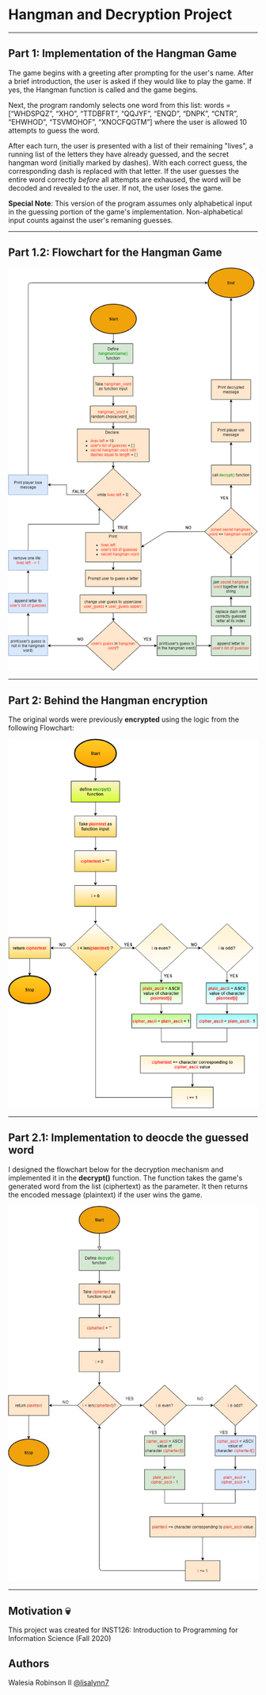 # Hangman and Decryption Project
- - - - - - - - - - - -
## Part 1: Implementation of the Hangman Game

The game begins with a greeting after prompting for the user's name. After a brief introduction, the user is asked if they would like to play the game.
If yes, the Hangman function is called and the game begins.

Next, the program randomly selects one word from this list: words = [“WHDSPQZ”, “XHO”, “TTDBFRT”, “QQJYF”, “ENQD”, “DNPK”, “CNTR”, “EHWHOD”, “TSVMOHOF”, “XNOCFQGTM”]
where the user is allowed 10 attempts to guess the word. 

After each turn, the user is presented with a list of their remaining "lives", a running list of the letters they have already guessed, and the secret hangman word (initially marked by dashes). With each correct guess, the corresponding dash is replaced with that letter. If the user guesses the entire word correctly *before* all attempts are exhaused, the word will be decoded and revealed to the user. If not, the user loses the game.

**Special Note**: This version of the program assumes only alphabetical input in the guessing portion of the game's implementation. Non-alphabetical input counts against the user's remaning guesses.
- - - - - - - - - - - - - 
## Part 1.2: Flowchart for the Hangman Game

![flowchart](https://github.com/lisalynn7/hangman-and-decryption/blob/main/hangmangame.png)
- - - - - - - - - - - - - 
## Part 2: Behind the Hangman encryption
The original words were previously **encrypted** using the logic from the following Flowchart: 

![flowchart](https://github.com/lisalynn7/hangman-and-decryption/blob/main/encode.png)

- - - - - - - - - - - 
## Part 2.1: Implementation to deocde the guessed word
I designed the flowchart below for the decryption mechanism and implemented it in the **decrypt()** function. The function takes the game's generated word from the list (ciphertext) as the parameter. It then returns the encoded message (plaintext) if the user wins the game. 

![flowchart](https://github.com/lisalynn7/hangman-and-decryption/blob/main/decode.jpg)
- - - - - - 
## Motivation :skull:
This project was created for INST126: Introduction to Programming for Information Science (Fall 2020)

## Authors
Walesia Robinson II
[@lisalynn7](http://github.com/lisalynn7)
